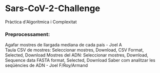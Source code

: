 # Sars-CoV-2-Challenge
Pràctica d'Algorítmica i Complexitat  
### Preprocessament:
Agafar mostres de llargada mediana de cada país - Joel A  
Taula CSV de mostres: Seleccionar mostres, Download, CSV Format, Selected, Download
Mostres del ADN: Seleccionar mostres, Download, Sequence data FASTA format, Selected, Download
Saber com analitzar les seqüències de ADN - Joel F/Roy/Armand  
